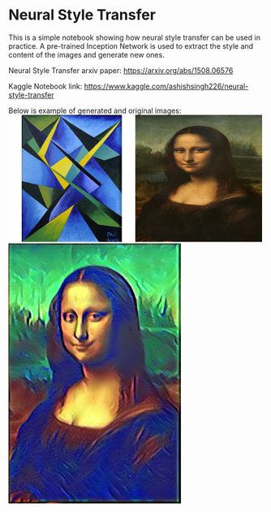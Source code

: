 # Neural Style Transfer

This is a simple notebook showing how neural style transfer can be used in practice.
A pre-trained Inception Network is used to extract the style and content of the images and generate new ones.

Neural Style Transfer arxiv paper: https://arxiv.org/abs/1508.06576

Kaggle Notebook link: https://www.kaggle.com/ashishsingh226/neural-style-transfer

Below is example of generated and original images:
<img src="/art-style.jpg" width="250" height="250"><img src="/mona_lisa.jpg" width ="250" height ="250">
<img src="/generated_image.png">
